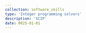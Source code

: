 ```yaml
---
collection: software_skills
type: 'Integer programming solvers'
description: 'SCIP'
date: 0025-01-01
---
```

